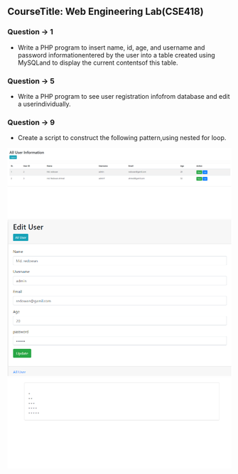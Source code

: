 ##  CourseTitle: Web Engineering Lab(CSE418)

### Question -> 1
-  Write a PHP program to insert name, id, age, and username and password informationentered by the user into a 
   table created using MySQLand to display the current contentsof this table.
  
### Question -> 5
-  Write a PHP program to see user registration infofrom database and edit a userindividually.

### Question -> 9
- Create a script to construct the following pattern,using nested for loop.



<img src="all_user.PNG">

<img src="useredit.PNG">

<img src="print_star.PNG">
   
   

